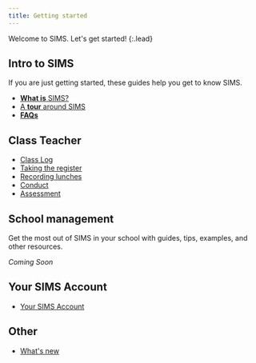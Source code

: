 ```yaml
---
title: Getting started
---
```


Welcome to SIMS. Let's get started!
{:.lead}

## Intro to SIMS

If you are just getting started, these guides help you get to know SIMS.

* [**What is** SIMS?](getting-started/welcome-to-sims)
* [A **tour** around SIMS](getting-started/navigation)
* [**FAQs**](getting-started/FAQs)

## Class Teacher

* [Class Log](classteacher/clog/)
* [Taking the register](classteacher/clog/take-register)
* [Recording lunches](classteacher/clog/dinner-register)
* [Conduct](classteacher/clog/conduct)
* [Assessment](classteacher/assessment/)

## School management

Get the most out of SIMS in your school with guides, tips, examples, and other resources.

*Coming Soon*

## Your SIMS Account

* [Your SIMS Account](accounts/)

## Other


* [What's new](whats-new/)

